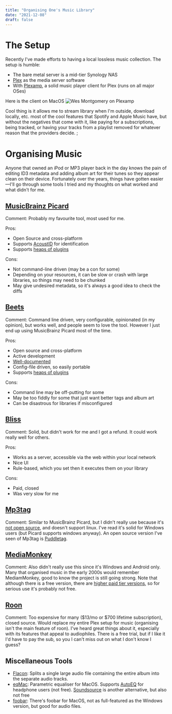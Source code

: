 ```yaml
---
title: "Organising One's Music Library"
date: "2021-12-08"
draft: false
---
```


# The Setup

Recently I've made efforts to having a local lossless music collection. The setup is humble:

* The bare metal server is a mid-tier Synology NAS
* [Plex](https://www.plex.tv/) as the media server software
* With [Plexamp](https://plexamp.com/), a solid music player client for Plex (runs on all major OSes)

Here is the client on MacOS
![Wes Montgomery on Plexamp](/images/wes.png)

Cool thing is it allows me to stream library when I'm outside, download locally, etc. most of the cool features that Spotify and Apple Music have, but without the negatives that come with it, like paying for a subscriptions, being tracked, or having your tracks from a playlist removed for whatever reason that the providers decide.
;
# Organising Music

Anyone that owned an iPod or MP3 player back in the day knows the pain of editing ID3 metadata and adding album art for their tunes so they appear clean on their device. Fortunately over the years, things have gotten easier—I'll go through some tools I tried and my thoughts on what worked and what didn't for me.

## [MusicBrainz Picard](https://picard.musicbrainz.org/)

Comment: Probably my favourite tool, most used for me. 

Pros:

* Open Source and cross-platform
* Supports [AcoustID](http://acoustid.org/) for identification
* Supports [heaps of plugins](https://picard.musicbrainz.org/plugins/)

Cons:

* Not command-line driven (may be a con for some)
* Depending on your resources, it can be slow or crash with large libraries, so things may need to be chunked
* May give undesired metadata, so it's always a good idea to check the diffs


## [Beets](https://github.com/beetbox/beets)

Comment: Command line driven, very configurable, opinionated (in my opinion), but works well, and people seem to love the tool. However I just end up using MusicBrainz Picard most of the time.

Pros:

* Open source and cross-platform
* Active development
* [Well-documented](https://beets.readthedocs.io/en/stable/)
* Config-file driven, so easily portable
* Supports [heaps of plugins](https://beets.readthedocs.io/en/stable/plugins/index.html)

Cons:

* Command line may be off-putting for some
* May be too fiddly for some that just want better tags and album art
* Can be disastrous for libraries if misconfigured 

## [Bliss](https://www.blisshq.com/)

Comment: Solid, but didn't work for me and I got a refund. It could work really well for others.

Pros:
* Works as a server, accessible via the web within your local network
* Nice UI
* Rule-based, which you set then it executes them on your library

Cons:
* Paid, closed
* Was very slow for me


## [Mp3tag](https://www.mp3tag.de/en/)

Comment: Similar to MusicBrainz Picard, but I didn't really use because it's [not open source](https://community.mp3tag.de/t/mp3tag-under-gpl/7976/4), and doesn't support linux. I've read it's solid for Windows users (but Picard supports windows anyway). An open source version I've seen of Mp3tag is [Puddletag](https://github.com/puddletag/puddletag).

## [MediaMonkey](https://www.mediamonkey.com/)

Comment: Also didn't really use this since it's Windows and Android only. Many that organised music in the early 2000s would remember MediamMonkey, good to know the project is still going strong. Note that although there is a free version, there are [higher paid tier versions](https://www.mediamonkey.com/windows), so for serious use it's probably not free.

## [Roon](https://roonlabs.com/)

Comment: Too expensive for many ($13/mo or $700 lifetime subscription), closed source. Would replace my entire Plex setup for music (organising isn't the main feature of roon). I've heard great things about it, especially with its features that appeal to audiophiles. There is a free trial, but if I like it I'd have to pay the sub, so you I can't miss out on what I don't know I guess? 

## Miscellaneous Tools

* [Flacon](https://flacon.github.io/): Splits a single large audio file containing the entire album into the separate audio tracks.
* [eqMac](https://eqmac.app/): Parametric equaliser for MacOS. Supports [AutoEQ](https://github.com/jaakkopasanen/AutoEq) for headphone users (not free). [Soundsource](https://rogueamoeba.com/soundsource/) is another alternative, but also not free
* [foobar](https://www.foobar2000.org/mac): There's foobar for MacOS, not as full-featured as the Windows version, but good for audio files.




